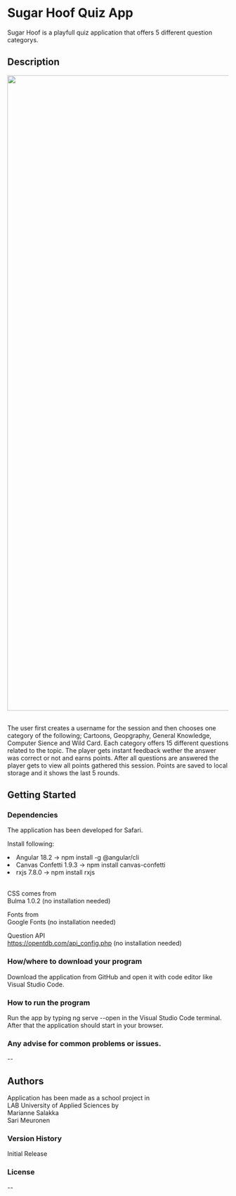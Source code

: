 <h1>Sugar Hoof Quiz App</h1>

Sugar Hoof is a playfull quiz application that offers 5 different question categorys.

<h2>Description</h2>

<center><img width="1445" alt="Näyttökuva 2025-02-14 kello 11 09 44" src="https://github.com/user-attachments/assets/6278eb9d-b818-497f-80a6-a43cdbdd2f96" />
</center><br>

The user first creates a username for the session and then chooses one category of the following; Cartoons, Geopgraphy, General Knowledge, Computer Sience and Wild Card. 
Each category offers 15 different questions related to the topic. The player gets instant feedback wether the answer was correct or not and earns points. After all questions are answered the player gets to view all points gathered this session. Points are saved to local storage and it shows the last 5 rounds. 



<h2>Getting Started</h2>

<h3>Dependencies</h3>

The application has been developed for Safari.

Install following:
<li>Angular 18.2 -> npm install -g @angular/cli</li>
<li>Canvas Confetti 1.9.3 -> npm install canvas-confetti</li>
<li>rxjs 7.8.0 -> npm install rxjs</li><br>


CSS comes from<br>
Bulma 1.0.2 (no installation needed)<br>

Fonts from<br>
Google Fonts (no installation needed)<br>

Question API<br>
https://opentdb.com/api_config.php (no installation needed)

<h3>How/where to download your program</h3>

Download the application from GitHub and open it with code editor like Visual Studio Code.

<h3>How to run the program</h3>

Run the app by typing ng serve --open in the Visual Studio Code terminal.<br>
After that the application should start in your browser.

<h3>Any advise for common problems or issues.</h3>

--

<h2>Authors</h2>

Application has been made as a school project in<br>
LAB University of Applied Sciences by<br>
Marianne Salakka<br>
Sari Meuronen<br>


<h3>Version History</h3>

Initial Release

<h3>License</h3>

--


